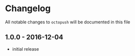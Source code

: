 # Changelog

All notable changes to `octopush` will be documented in this file

## 1.0.0 - 2016-12-04

- initial release

